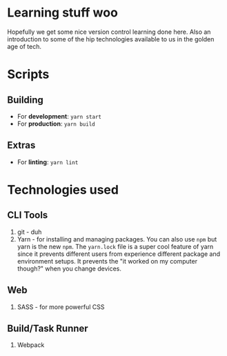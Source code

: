 # Learning stuff woo
Hopefully we get some nice version control learning done here. Also an introduction to some of the hip technologies available to us in the golden age of tech.

# Scripts
## Building
* For __development__: ```yarn start```
* For __production__: ```yarn build```
## Extras
* For __linting__: ```yarn lint```

# Technologies used
## CLI Tools
1. git - duh
2. Yarn - for installing and managing packages. You can also use ```npm``` but yarn is the new ```npm```. The ```yarn.lock``` file is a super cool feature of yarn since it prevents different users from experience different package and environment setups. It prevents the "it worked on my computer though?" when you change devices.

## Web
1. SASS - for more powerful CSS

## Build/Task Runner
1. Webpack